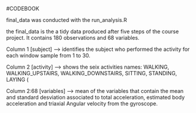 #CODEBOOK

final_data was conducted with the run_analysis.R

the final_data is the a tidy data produced after five steps of the course project. It contains 180 observations and 68 variables.

Column 1 [subject] --> identifies the subject who performed the activity for each window sample from 1 to 30.

Column 2 [activity] --> shows the seix activities names: WALKING, WALKING_UPSTAIRS, WALKING_DOWNSTAIRS, SITTING, STANDING, LAYING  (

Column 2:68 [variables] --> mean of the variables that contain the mean and standard desviation associated to total acceleration, estimated body acceleration and triaxial Angular velocity from the gyroscope. 